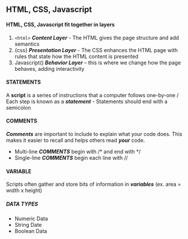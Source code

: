 ## HTML, CSS, Javascript

####	HTML, CSS, Javascript fit together in layers 

1. 	`<html>` ***Content Layer*** - The HTML gives the page structure and add semantics
2.	{css} 	***Presentation Layer*** - The CSS enhances the HTML page with rules that state how the HTML content is presented
3.	Javascript() ***Behavior Layer*** – this is where we change how the page behaves, adding interactivity
 
 #### STATEMENTS
 A __script__ is a series of instructions that a computer follows one-by-one / Each step is known as a ***statement***
    -   Statements should end with a semicolon

#### COMMENTS
___Comments___ are important to include to explain what your code does.  This makes it easier to recall and helps others read ___your___ code.

- Multi-line ___COMMENTS___ begin with /*  and end with */
- Single-line ___COMMENTS___ begin each line with //

#### VARIABLE
Scripts often gather and store bits of information in ___variables___
(ex. area = width x height)

##### DATA TYPES
- Numeric Data
- String Date
- Boolean Data